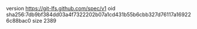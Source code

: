 version https://git-lfs.github.com/spec/v1
oid sha256:7db9bf384dd03a4f7322202b07a1cd431b55b6cbb327d76117a169226c88bac0
size 2389
